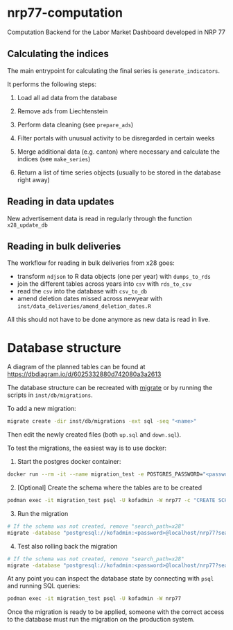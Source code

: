 # nrp77-computation

Computation Backend for the Labor Market Dashboard developed in NRP 77

## Calculating the indices

The main entrypoint for calculating the final series is `generate_indicators`.

It performs the following steps:

1.  Load all ad data from the database

2.  Remove ads from Liechtenstein

3.   Perform data cleaning (see `prepare_ads`)

4.  Filter portals with unusual activity to be disregarded in certain weeks

5.   Merge additional data (e.g. canton) where necessary and calculate the indices (see `make_series`)

6.   Return a list of time series objects (usually to be stored in the database right away)

## Reading in data updates

New advertisement data is read in regularly through the function `x28_update_db`

## Reading in bulk deliveries

The workflow for reading in bulk deliveries from x28 goes:

-   transform `ndjson` to R data objects (one per year) with `dumps_to_rds`
-   join the different tables across years into `csv` with `rds_to_csv`
-   read the `csv` into the database with `csv_to_db`
-   amend deletion dates missed across newyear with `inst/data_deliveries/amend_deletion_dates.R`

All this should not have to be done anymore as new data is read in live.

# Database structure

A diagram of the planned tables can be found at <https://dbdiagram.io/d/6025332880d742080a3a2613>

The database structure can be recreated with
[migrate](https://github.com/golang-migrate/migrate) or by running the scripts
in `inst/db/migrations`.

To add a new migration:

```bash
migrate create -dir inst/db/migrations -ext sql -seq "<name>"
```

Then edit the newly created files (both `up.sql` and `down.sql`).

To test the migrations, the easiest way is to use docker:

1. Start the postgres docker container:

```bash
docker run --rm -it --name migration_test -e POSTGRES_PASSWORD="<password>" -e POSTGRES_USER=kofadmin -e POSTGRES_DB=nrp77 -p 5432:5432 postgres
```

2. [Optional] Create the schema where the tables are to be created

```bash
podman exec -it migration_test psql -U kofadmin -W nrp77 -c "CREATE SCHEMA x28"
```

3. Run the migration

```bash
# If the schema was not created, remove "search_path=x28"
migrate -database "postgresql://kofadmin:<password>@localhost/nrp77?search_path=x28&sslmode=disable" -path inst/db/migrations up
```

4. Test also rolling back the migration

```bash
# If the schema was not created, remove "search_path=x28"
migrate -database "postgresql://kofadmin:<password>@localhost/nrp77?search_path=x28&sslmode=disable" -path inst/db/migrations down 1
```

At any point you can inspect the database state by connecting with `psql` and
running SQL queries:

```bash
podman exec -it migration_test psql -U kofadmin -W nrp77
```

Once the migration is ready to be applied, someone with the correct access to
the database must run the migration on the production system.
